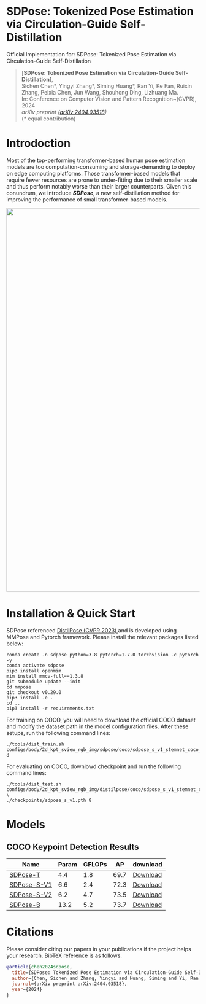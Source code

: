 # SDPose: Tokenized Pose Estimation via Circulation-Guide Self-Distillation
Official Implementation for: SDPose: Tokenized Pose Estimation via Circulation-Guide Self-Distillation

> [**SDPose: Tokenized Pose Estimation via Circulation-Guide Self-Distillation**],            
> Sichen Chen\*, Yingyi Zhang\*, Siming Huang\*, Ran Yi, Ke Fan, Ruixin Zhang, Peixia Chen, Jun Wang, Shouhong Ding, Lizhuang Ma.  
> In: Conference on Computer Vision and Pattern Recognition~(CVPR), 2024  
> *arXiv preprint ([arXiv 2404.03518](https://arxiv.org/abs/2404.03518))*  
> (\* equal contribution)

# Introdoction
Most of the top-performing transformer-based human pose estimation models are too computation-consuming and storage-demanding to deploy on edge computing platforms. Those transformer-based models that require fewer resources are prone to under-fitting due to their smaller scale and thus perform notably worse than their larger counterparts. Given this conundrum, we introduce ***SDPose***, a new self-distillation method for improving the performance of small transformer-based models. 

<img src="images/pipeline.png" width="1000"/>   


# Installation & Quick Start
SDPose referenced <a href="https://github.com/yshMars/DistilPose">DistilPose (CVPR 2023) </a> and is developed using MMPose and Pytorch framework. Please install the relevant packages listed below:
```
conda create -n sdpose python=3.8 pytorch=1.7.0 torchvision -c pytorch -y
conda activate sdpose
pip3 install openmim
mim install mmcv-full==1.3.8
git submodule update --init
cd mmpose
git checkout v0.29.0
pip3 install -e .
cd ..
pip3 install -r requirements.txt
```
For training on COCO, you will need to download the official COCO dataset and modify the dataset path in the model configuration files. After these setups, run the following command lines:
```
./tools/dist_train.sh configs/body/2d_kpt_sview_rgb_img/sdpose/coco/sdpose_s_v1_stemnet_coco_256x192.py 8
```
For evaluating on COCO, downlowd checkpoint and run the following command lines:
```
./tools/dist_test.sh configs/body/2d_kpt_sview_rgb_img/distilpose/coco/sdpose_s_v1_stemnet_coco_256x192.py \
./checkpoints/sdpose_s_v1.pth 8
```

# Models
## COCO Keypoint Detection Results
| Name | Param | GFLOPs | AP | download |
| ---- | ----- | ------ | -- | -------- |
|[SDPose-T](configs/body/2d_kpt_sview_rgb_img/sdpose/coco/sdpose_t_stemnet_coco_256x192.py)| 4.4 | 1.8 | 69.7 | [Download](https://1drv.ms/u/c/f50d4bfde1885ac3/EWA1nvaSsplDqxDJaLgm2QcBFXA_5O1GWNkfDvMeL2ZlLQ?e=36bqDS) |
|[SDPose-S-V1](configs/body/2d_kpt_sview_rgb_img/sdpose/coco/sdpose_s_v1_stemnet_coco_256x192.py)| 6.6 | 2.4 | 72.3 | [Download](https://1drv.ms/u/c/f50d4bfde1885ac3/Ea4EbwN0OMpBgneBaqrNDzABtYEWlWrRjt02ng27LpCtAg?e=XHoiLw) |
|[SDPose-S-V2](configs/body/2d_kpt_sview_rgb_img/sdpose/coco/sdpose_s_v2_stemnet_coco_256x192.py)| 6.2 | 4.7 | 73.5 | [Download](https://1drv.ms/u/c/f50d4bfde1885ac3/Ea4EbwN0OMpBgneBaqrNDzABtYEWlWrRjt02ng27LpCtAg?e=34AB06) |
|[SDPose-B](configs/body/2d_kpt_sview_rgb_img/sdpose/coco/sdpose_b_hr32_coco_256x192.py)| 13.2 | 5.2 | 73.7 | [Download](https://1drv.ms/u/c/f50d4bfde1885ac3/EUPQTbjUN9BKn9RjkRekphcBHj1hJ8jLVUYLLQOxuGyvww?e=Pkz8Pc) |

# Citations
Please consider citing our papers in your publications if the project helps your research. BibTeX reference is as follows.
```BibTeX
@article{chen2024sdpose,
  title={SDPose: Tokenized Pose Estimation via Circulation-Guide Self-Distillation},
  author={Chen, Sichen and Zhang, Yingyi and Huang, Siming and Yi, Ran and Fan, Ke and Zhang, Ruixin and Chen, Peixian and Wang, Jun and Ding, Shouhong and Ma, Lizhuang},
  journal={arXiv preprint arXiv:2404.03518},
  year={2024}
}
```
